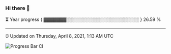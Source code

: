 ### Hi there 👋

⏳ Year progress { ▓▓▓▓▓▓▓░░░░░░░░░░░░░░░░░░░░░░░ } 26.59 %

---

⏰ Updated on Thursday, April 8, 2021, 1:13 AM UTC

![Progress Bar CI](https://github.com/arthurbuhl/arthurbuhl/workflows/Progress%20Bar%20CI/badge.svg)
